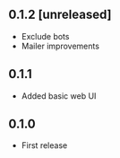 ## 0.1.2 [unreleased]

- Exclude bots
- Mailer improvements

## 0.1.1

- Added basic web UI

## 0.1.0

- First release
